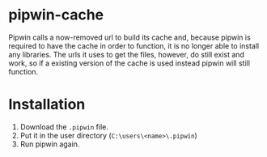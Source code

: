 # pipwin-cache
Pipwin calls a now-removed url to build its cache and, because pipwin is required to have the cache in order to function, it is no longer able to install any libraries.
The urls it uses to get the files, however, do still exist and work, so if a existing version of the cache is used instead pipwin will still function.

# Installation
1. Download the `.pipwin` file.
2. Put it in the user directory (`C:\users\<name>\.pipwin`)
3. Run pipwin again.
